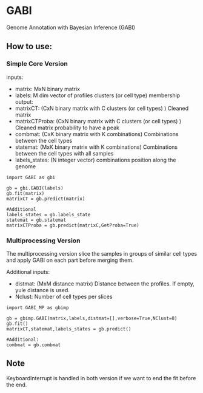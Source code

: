 # GABI
Genome Annotation with Bayesian Inference (GABI)

## How to use:

### Simple Core Version
inputs:
 - matrix: MxN binary matrix
 - labels: M dim vector of profiles clusters (or cell type) membership
output:
 - matrixCT: (CxN binary matrix with C clusters (or cell types) ) Cleaned matrix
 - matrixCTProba: (CxN binary matrix with C clusters (or cell types) ) Cleaned matrix probability to have a peak
 - combmat: (CxK binary matrix with K combinations) Combinations between the cell types
 - statemat: (MxK binary matrix with K combinations) Combinations between the cell types with all samples
 - labels_states: (N integer vector) combinations position along the genome
 
```
import GABI as gbi

gb = gbi.GABI(labels)
gb.fit(matrix)
matrixCT = gb.predict(matrix)

#Additional
labels_states = gb.labels_state
statemat = gb.statemat
matrixCTProba = gb.predict(matrixC,GetProba=True)

```

### Multiprocessing Version
The multiprocessing version slice the samples in groups of similar cell types and apply GABI on each part before merging them.

Additional inputs:
 - distmat: (MxM distance matrix) Distance between the profiles. If empty, yule distance is used.
 - Nclust: Number of cell types per slices
 
```
import GABI_MP as gbimp

gb = gbimp.GABI(matrix,labels,distmat=[],verbose=True,NClust=8)
gb.fit()
matrixCT,statemat,labels_states = gb.predict()

#Additional:
combmat = gb.combmat

```

## Note
KeyboardInterrupt is handled in both version if we want to end the fit before the end.
